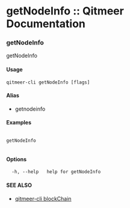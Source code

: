 # getNodeInfo :: Qitmeer Documentation

### getNodeInfo <a href="#getnodeinfo" id="getnodeinfo"></a>

getNodeInfo

#### Usage <a href="#usage" id="usage"></a>

```
qitmeer-cli getNodeInfo [flags]
```

#### Alias <a href="#alias" id="alias"></a>

* getnodeinfo

#### Examples <a href="#examples" id="examples"></a>

```

getNodeInfo
	
```

#### Options <a href="#options" id="options"></a>

```
  -h, --help   help for getNodeInfo
```

#### SEE ALSO <a href="#see-also" id="see-also"></a>

* [qitmeer-cli blockChain](https://github.com/objemmanuel/docs/blob/master/commands-references/qitmeer-cli-qitmeer-documentation/blockchain/broken-reference/README.md)
